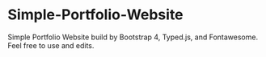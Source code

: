 # Simple-Portfolio-Website
Simple Portfolio Website build by Bootstrap 4, Typed.js, and Fontawesome.
Feel free to use and edits.	
